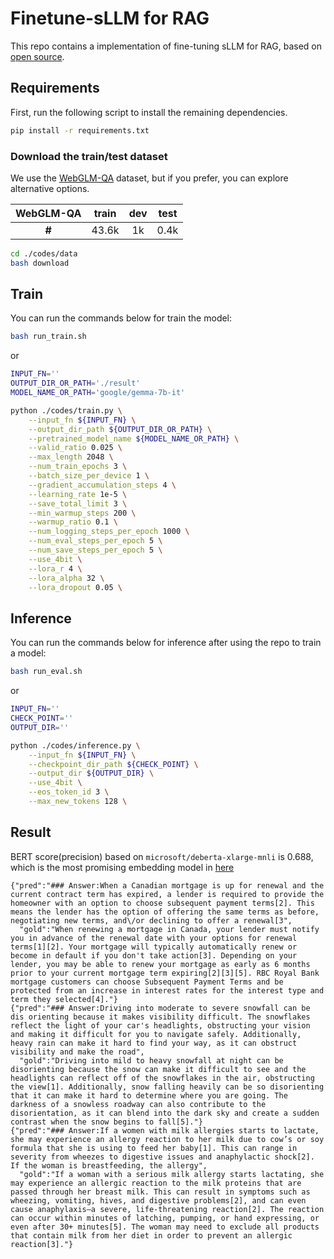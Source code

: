 # Finetune-sLLM for RAG
This repo contains a implementation of fine-tuning sLLM for RAG, based on [open source](https://github.com/kh-kim/sllm_finetune).

## Requirements

First, run the following script to install the remaining dependencies.

```bash
pip install -r requirements.txt
```

### Download the train/test dataset
We use the [WebGLM-QA](https://huggingface.co/datasets/THUDM/webglm-qa) dataset, but if you prefer, you can explore alternative options.

| **WebGLM-QA** | **train** | **dev** | **test** |
|:--------:|:--------:|:--------:|:--------:|
| **#** | 43.6k | 1k | 0.4k |

```bash
cd ./codes/data
bash download
```

## Train

You can run the commands below for train the model:

```bash
bash run_train.sh
```
or
```bash
INPUT_FN=''
OUTPUT_DIR_OR_PATH='./result'
MODEL_NAME_OR_PATH='google/gemma-7b-it' 

python ./codes/train.py \
    --input_fn ${INPUT_FN} \
    --output_dir_path ${OUTPUT_DIR_OR_PATH} \
    --pretrained_model_name ${MODEL_NAME_OR_PATH} \
    --valid_ratio 0.025 \
    --max_length 2048 \
    --num_train_epochs 3 \
    --batch_size_per_device 1 \
    --gradient_accumulation_steps 4 \
    --learning_rate 1e-5 \
    --save_total_limit 3 \
    --min_warmup_steps 200 \
    --warmup_ratio 0.1 \
    --num_logging_steps_per_epoch 1000 \
    --num_eval_steps_per_epoch 5 \
    --num_save_steps_per_epoch 5 \
    --use_4bit \
    --lora_r 4 \
    --lora_alpha 32 \
    --lora_dropout 0.05 \
```

## Inference
You can run the commands below for inference after using the repo to train a model:

```bash
bash run_eval.sh
```
or
```bash
INPUT_FN=''
CHECK_POINT=''
OUTPUT_DIR=''

python ./codes/inference.py \
    --input_fn ${INPUT_FN} \
    --checkpoint_dir_path ${CHECK_POINT} \
    --output_dir ${OUTPUT_DIR} \
    --use_4bit \
    --eos_token_id 3 \
    --max_new_tokens 128 \
```

## Result

BERT score(precision) based on ```microsoft/deberta-xlarge-mnli``` is 0.688, which is the most promising embedding model in [here](https://docs.google.com/spreadsheets/d/1RKOVpselB98Nnh_EOC4A2BYn8_201tmPODpNWu4w7xI/edit#gid=0)

```
{"pred":"### Answer:When a Canadian mortgage is up for renewal and the current contract term has expired, a lender is required to provide the homeowner with an option to choose subsequent payment terms[2]. This means the lender has the option of offering the same terms as before, negotiating new terms, and\/or declining to offer a renewal[3",
  "gold":"When renewing a mortgage in Canada, your lender must notify you in advance of the renewal date with your options for renewal terms[1][2]. Your mortgage will typically automatically renew or become in default if you don't take action[3]. Depending on your lender, you may be able to renew your mortgage as early as 6 months prior to your current mortgage term expiring[2][3][5]. RBC Royal Bank mortgage customers can choose Subsequent Payment Terms and be protected from an increase in interest rates for the interest type and term they selected[4]."}
{"pred":"### Answer:Driving into moderate to severe snowfall can be dis orienting because it makes visibility difficult. The snowflakes reflect the light of your car's headlights, obstructing your vision and making it difficult for you to navigate safely. Additionally, heavy rain can make it hard to find your way, as it can obstruct visibility and make the road",
  "gold":"Driving into mild to heavy snowfall at night can be disorienting because the snow can make it difficult to see and the headlights can reflect off of the snowflakes in the air, obstructing the view[1]. Additionally, snow falling heavily can be so disorienting that it can make it hard to determine where you are going. The darkness of a snowless roadway can also contribute to the disorientation, as it can blend into the dark sky and create a sudden contrast when the snow begins to fall[5]."}
{"pred":"### Answer:If a women with milk allergies starts to lactate, she may experience an allergy reaction to her milk due to cow’s or soy formula that she is using to feed her baby[1]. This can range in severity from wheezes to digestive issues and anaphylactic shock[2]. If the woman is breastfeeding, the allergy",
  "gold":"If a woman with a serious milk allergy starts lactating, she may experience an allergic reaction to the milk proteins that are passed through her breast milk. This can result in symptoms such as wheezing, vomiting, hives, and digestive problems[2], and can even cause anaphylaxis—a severe, life-threatening reaction[2]. The reaction can occur within minutes of latching, pumping, or hand expressing, or even after 30+ minutes[5]. The woman may need to exclude all products that contain milk from her diet in order to prevent an allergic reaction[3]."}
```
